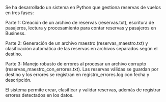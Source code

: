 Se ha desarrollado un sistema en Python que gestiona reservas de vuelos en tres fases:

Parte 1: Creación de un archivo de reservas (reservas.txt), escritura de pasajeros, lectura y procesamiento para contar reservas y pasajeros en Business.

Parte 2: Generación de un archivo maestro (reservas_maestro.txt) y clasificación automática de las reservas en archivos separados según el destino.

Parte 3: Manejo robusto de errores al procesar un archivo corrupto (reservas_maestro_con_errores.txt). Las reservas válidas se guardan por destino y los errores se registran en registro_errores.log con fecha y descripción.

El sistema permite crear, clasificar y validar reservas, además de registrar errores detectados en los datos.
